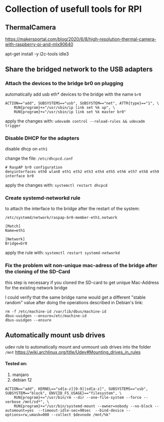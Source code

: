 # Collection of usefull tools for RPI


## ThermalCamera

https://makersportal.com/blog/2020/6/8/high-resolution-thermal-camera-with-raspberry-pi-and-mlx90640

apt-get install -y i2c-tools idle3



## Share the bridged network to the USB adapters

### Attach the devices to the bridge br0 on plugging

automatically add usb eth* devices to the bridge with the name `br0`

```
ACTION=="add", SUBSYSTEMS=="usb", SUBSYSTEM=="net", ATTR{type}=="1", \
    RUN{program}+="/usr/sbin/ip link set %k up", \
    RUN{program}+="/usr/sbin/ip link set %k master br0"    
```

apply the changes with:  `udevadm control --reload-rules && udevadm trigger`


### Disable DHCP for the adapters

disable dhcp on `eth1`

change the file: `/etc/dhcpcd.conf`

```
# RaspAP br0 configuration
denyinterfaces eth0 wlan0 eth1 eth2 eth3 eth4 eth5 eth6 eth7 eth8 eth9
interface br0
```
apply the changes with: `systemctl restart dhcpcd`



### Create systemd-networkd rule

to attach the interface to the bridge after the restart of the system:

`/etc/systemd/network/raspap-br0-member-eth1.network`

```
[Match]
Name=eth1

[Network]
Bridge=br0

```
apply the rule with: `systemctl restart systemd-networkd`



### Fix the problem wit non-unique mac-adress of the bridge after the cloning of the SD-Card

this step is necessary if you cloned the SD-card to get unique Mac-Address for the existing network bridge

I could verify that the same bridge name would get a different "stable random" value after doing the operations described in Debian's link:

```
rm -f /etc/machine-id /var/lib/dbus/machine-id
dbus-uuidgen --ensure=/etc/machine-id
dbus-uuidgen --ensure
```







## Automatically mount usb drives

udev rule to automatically mount and unmount usb drives into the folder `/mnt`
https://wiki.archlinux.org/title/Udev#Mounting_drives_in_rules

#### Tested on:
1. manjaro
2. debian 12

```
ACTION=="add", KERNEL=="sd[a-z][0-9]|sd[a-z]", SUBSYSTEMS=="usb", SUBSYSTEM=="block", ENV{ID_FS_USAGE}=="filesystem", \
    RUN{program}+="/usr/bin/rm --dir --one-file-system --force --verbose /mnt/sd*", \
    RUN{program}+="/usr/bin/systemd-mount --owner=nobody --no-block --automount=yes  --timeout-idle-sec=90sec  --bind-device --options=rw,umask=000 --collect $devnode /mnt/%k"
```




